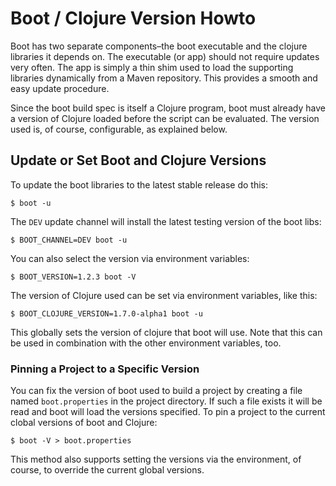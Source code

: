 # Boot / Clojure Version Howto

Boot has two separate components–the boot executable and the clojure libraries
it depends on. The executable (or app) should not require updates very often.
The app is simply a thin shim used to load the supporting libraries dynamically
from a Maven repository. This provides a smooth and easy update procedure.

Since the boot build spec is itself a Clojure program, boot must already have a
version of Clojure loaded before the script can be evaluated. The version used
is, of course, configurable, as explained below.

## Update or Set Boot and Clojure Versions

To update the boot libraries to the latest stable release do this:

```
$ boot -u
```

The `DEV` update channel will install the latest testing version of the boot
libs:

```
$ BOOT_CHANNEL=DEV boot -u
```

You can also select the version via environment variables:

```
$ BOOT_VERSION=1.2.3 boot -V
```

The version of Clojure used can be set via environment variables, like this:

```
$ BOOT_CLOJURE_VERSION=1.7.0-alpha1 boot -u
```

This globally sets the version of clojure that boot will use. Note that this can
be used in combination with the other environment variables, too.

### Pinning a Project to a Specific Version

You can fix the version of boot used to build a project by creating a file
named `boot.properties` in the project directory. If such a file exists it will
be read and boot will load the versions specified. To pin a project to the
current clobal versions of boot and Clojure:

```
$ boot -V > boot.properties
```

This method also supports setting the versions via the environment, of course,
to override the current global versions.
